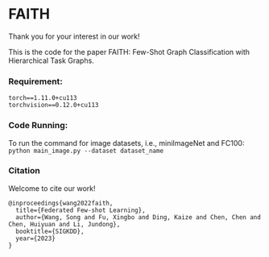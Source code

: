 # FAITH
Thank you for your interest in our work! </br>

This is the code for the paper FAITH: Few-Shot Graph Classification with Hierarchical Task Graphs.


### Requirement:
```
torch==1.11.0+cu113
torchvision==0.12.0+cu113  
```


### Code Running:


To run the command for image datasets, i.e., miniImageNet and FC100:
`python main_image.py --dataset dataset_name`



### Citation
Welcome to cite our work! </br>
```
@inproceedings{wang2022faith,  
  title={Federated Few-shot Learning},  
  author={Wang, Song and Fu, Xingbo and Ding, Kaize and Chen, Chen and Chen, Huiyuan and Li, Jundong},  
  booktitle={SIGKDD},  
  year={2023}  
}
```
